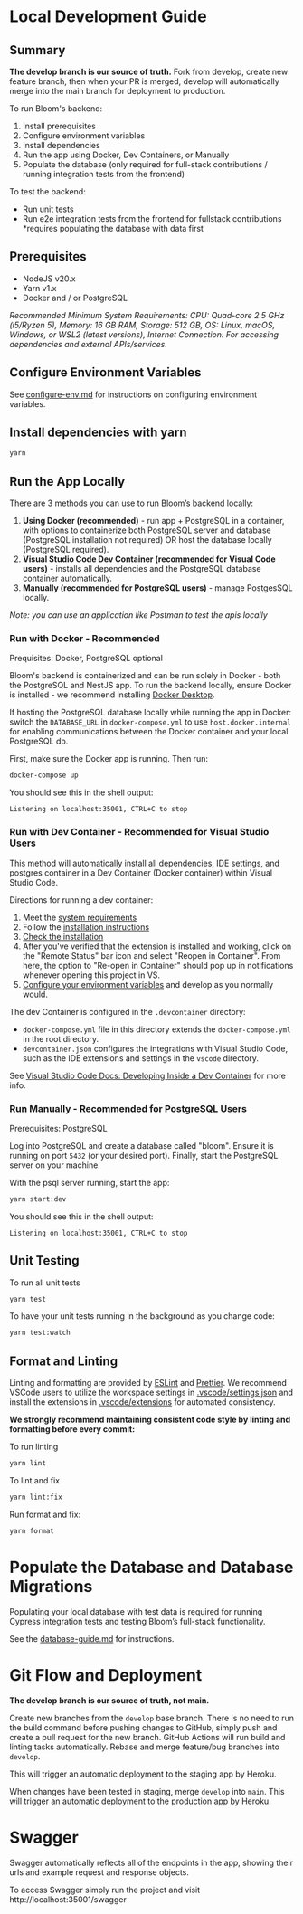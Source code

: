 # Local Development Guide

## Summary

**The develop branch is our source of truth.** Fork from develop, create new feature branch, then when your PR is merged, develop will automatically merge into the main branch for deployment to production.

To run Bloom's backend:

1. Install prerequisites
2. Configure environment variables
3. Install dependencies
4. Run the app using Docker, Dev Containers, or Manually
5. Populate the database (only required for full-stack contributions / running integration tests from the frontend)

To test the backend:

- Run unit tests
- Run e2e integration tests from the frontend for fullstack contributions \*requires populating the database with data first

## Prerequisites

- NodeJS v20.x
- Yarn v1.x
- Docker and / or PostgreSQL

_Recommended Minimum System Requirements: CPU: Quad-core 2.5 GHz (i5/Ryzen 5), Memory: 16 GB RAM, Storage: 512 GB, OS: Linux, macOS, Windows, or WSL2 (latest versions), Internet Connection: For accessing dependencies and external APIs/services._

## Configure Environment Variables

See [configure-env.md](configure-env.md) for instructions on configuring environment variables.

## Install dependencies with yarn

```bash
yarn
```

## Run the App Locally

There are 3 methods you can use to run Bloom’s backend locally:

1. **Using Docker (recommended)** - run app + PostgreSQL in a container, with options to containerize both PostgreSQL server and database (PostgreSQL installation not required) OR host the database locally (PostgreSQL required).
2. **Visual Studio Code Dev Container (recommended for Visual Code users)** - installs all dependencies and the PostgreSQL database container automatically.
3. **Manually (recommended for PostgreSQL users)** - manage PostgesSQL locally.

_Note: you can use an application like Postman to test the apis locally_

### Run with Docker - Recommended

Prequisites: Docker, PostgreSQL optional

Bloom's backend is containerized and can be run solely in Docker - both the PostgreSQL and NestJS app. To run the backend locally, ensure Docker is installed - we recommend installing [Docker Desktop](https://docs.docker.com/desktop/).

If hosting the PostgreSQL database locally while running the app in Docker: switch the `DATABASE_URL` in `docker-compose.yml` to use `host.docker.internal` for enabling communications between the Docker container and your local PostgreSQL db.

First, make sure the Docker app is running. Then run:

```bash
docker-compose up
```

You should see this in the shell output:

```shell
Listening on localhost:35001, CTRL+C to stop
```

### Run with Dev Container - Recommended for Visual Studio Users

This method will automatically install all dependencies, IDE settings, and postgres container in a Dev Container (Docker container) within Visual Studio Code.

Directions for running a dev container:

1. Meet the [system requirements](https://code.visualstudio.com/docs/devcontainers/containers#_system-requirements)
2. Follow the [installation instructions](https://code.visualstudio.com/docs/devcontainers/containers#_installation)
3. [Check the installation](https://code.visualstudio.com/docs/devcontainers/tutorial#_check-installation)
4. After you've verified that the extension is installed and working, click on the "Remote Status" bar icon and select
   "Reopen in Container". From here, the option to "Re-open in Container" should pop up in notifications whenever opening this project in VS.
5. [Configure your environment variables](#configure-environment-variables) and develop as you normally would.

The dev Container is configured in the `.devcontainer` directory:

- `docker-compose.yml` file in this directory extends the `docker-compose.yml` in the root directory.
- `devcontainer.json` configures the integrations with Visual Studio Code, such as the IDE extensions and settings in the `vscode` directory.

See [Visual Studio Code Docs: Developing Inside a Dev Container](https://code.visualstudio.com/docs/devcontainers/containers) for more info.

### Run Manually - Recommended for PostgreSQL Users

Prerequisites: PostgreSQL

Log into PostgreSQL and create a database called "bloom". Ensure it is running on port `5432` (or your desired port). Finally, start the PostgreSQL server on your machine.

With the psql server running, start the app:

```bash
yarn start:dev
```

You should see this in the shell output:

```shell
Listening on localhost:35001, CTRL+C to stop
```

## Unit Testing

To run all unit tests

```bash
yarn test
```

To have your unit tests running in the background as you change code:

```bash
yarn test:watch
```

## Format and Linting

Linting and formatting are provided by [ESLint](https://eslint.org/) and [Prettier](https://prettier.io/). We recommend VSCode users to utilize the workspace settings in [.vscode/settings.json](.vscode/settings.json) and install the extensions in [.vscode/extensions](.vscode/extensions.json) for automated consistency.

**We strongly recommend maintaining consistent code style by linting and formatting before every commit:**

To run linting

```bash
yarn lint
```

To lint and fix

```bash
yarn lint:fix
```

Run format and fix:

```bash
yarn format
```

# Populate the Database and Database Migrations

Populating your local database with test data is required for running Cypress integration tests and testing Bloom’s full-stack functionality.

See the [database-guide.md](database-guide.md) for instructions.

# Git Flow and Deployment

**The develop branch is our source of truth, not main.**

Create new branches from the `develop` base branch. There is no need to run the build command before pushing changes to GitHub, simply push and create a pull request for the new branch. GitHub Actions will run build and linting tasks automatically. Rebase and merge feature/bug branches into `develop`.

This will trigger an automatic deployment to the staging app by Heroku.

When changes have been tested in staging, merge `develop` into `main`. This will trigger an automatic deployment to the production app by Heroku.

# Swagger

Swagger automatically reflects all of the endpoints in the app, showing their urls and example request and response objects.

To access Swagger simply run the project and visit http://localhost:35001/swagger
